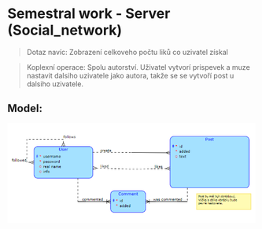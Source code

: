 # Semestral work - Server (Social_network)

> Dotaz navíc: Zobrazení celkoveho počtu liků co uzivatel získal

> Koplexní operace: Spolu autorství. Uživatel vytvorí prispevek a muze nastavit dalsiho uzivatele jako autora, takže se
se vytvoří post u dalsiho uzivatele.

## Model:

<img src="resources_readme/img.png" alt="Model">